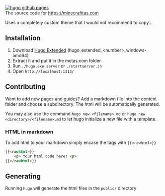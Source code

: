 [![hugo github pages](https://github.com/MinecraftTAS/mctas.com/actions/workflows/gh-pages.yaml/badge.svg)](https://test.minecrafttas.com)  
The source code for https://minecrafttas.com

Uses a completely custom theme that I would not recommend to copy...
## Installation
1. Download [Hugo Extended](https://github.com/gohugoio/hugo/releases) (hugo_extended_\<number\>_windows-amd64)
2. Extract it and put it in the mctas.com folder
3. Run `./hugo.exe server` or `./startserver.sh`
5. Open `http://localhost:1313/`

## Contributing
Want to add new pages and guides? Add a markdown file into the content folder and choose a subdirectory. The html will be automatically generated.  

You may also use the command `hugo new <filename>.md` or `hugo new <directory>/<filename>.md` to let hugo initialize a new file with a template.
  
### HTML in markdown
To add html to your markdown simply encase the tags with `{{<rawhtml>}}`
```html
{{<rawhtml>}}
	<p> Your html code here! <p>
{{</rawhtml>}}
```

## Generating
Running `hugo` will generate the html files in the `public/` directory